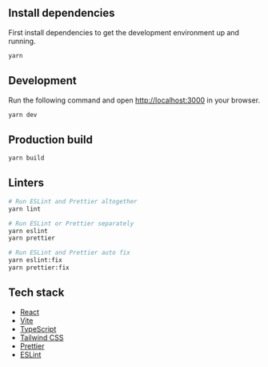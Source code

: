 ## Install dependencies

First install dependencies to get the development environment up and running.

```bash
yarn
```

## Development

Run the following command and open [http://localhost:3000](http://localhost:3000) in your browser.

```bash
yarn dev
```

## Production build

```bash
yarn build
```

## Linters

```bash
# Run ESLint and Prettier altogether
yarn lint

# Run ESLint or Prettier separately
yarn eslint
yarn prettier

# Run ESLint and Prettier auto fix
yarn eslint:fix
yarn prettier:fix
```

## Tech stack

- [React](https://react.dev)
- [Vite](https://vitejs.dev)
- [TypeScript](https://www.typescriptlang.org)
- [Tailwind CSS](https://tailwindcss.com)
- [Prettier](https://prettier.io)
- [ESLint](https://eslint.org)
